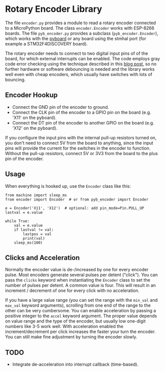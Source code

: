 Rotary Encoder Library
======================

The file `encoder.py` provides a module to read a rotary encoder connected
to a MicroPython board. The class `encoder.Encoder` works with ESP-8266 boards.
The file `pyb_encoder.py` provides a subclass (`pyb_encoder.Encoder`), which
works with the [pyboard] or any board using the stmhal port (for example a
STM32F4DISCOVERY board).

The rotary encoder needs to connect to two digital input pins of of the board,
for which external interrupts can be enabled. The code employs gray code error
checking using the technique described in this [blog post], so no further
hardware or software debouncing is needed and the library works well even with
cheap encoders, which usually have switches with lots of bouncing.


Encoder Hookup
--------------

* Connect the GND pin of the encoder to ground.
* Connect the CLK pin of the encoder to a GPIO pin on the board
  (e.g. 'X11' on the pyboard).
* Connect the DT pin of the encoder to another GPIO on the board
  (e.g. 'X12' on the pyboard).

If you configure the input pins with the internal pull-up resistors turned on,
you don't need to connect 5V from the board to anything, since the input pins
will provide the current for the switches in the encoder to function. Without
the pull-up resistors, connect 5V or 3V3 from the board to the plus pin of the
encoder.

Usage
-----

When everything is hooked up, use the `Encoder` class like this:

    from machine import sleep_ms
    from encoder import Encoder  # or from pyb_encoder import Encoder

    e = Encoder('X11', 'X12')  # optional: add pin_mode=Pin.PULL_UP
    lastval = e.value

    while True:
        val = e.value
        if lastval != val:
            lastpos = val
            print(val)
        sleep_ms(100)


Clicks and Acceleration
-----------------------

Normally the encoder value is de-/increased by one for every encoder pulse.
Most encoders generate several pulses per detent ("click"). You can pass the
`clicks` keyword when instantiating the `Encoder` class to set the number of
pulses per detent. A common value is four. This will result in an increment /
decrement of one for every click with no acceleration.

If you have a large value range (you can set the range with the `min_val` and
`max_val` keyword arguments), scrolling from one end of the range to the other
can be very cumbersome. You can enable acceleration by passing a positive
integer to the `accel` keyword argument. The proper value depends on value
range and the type of the encoder, but usually low one-digit numbers like 3-5
work well. With acceleration enabled the increment/decrement per click increases
the faster your turn the encoder. You can still make fine adjustment by turning
the encoder slowly.


TODO
----

* Integrate de-acceleration into interrupt callback (time-based).


[pyboard]: http://docs.micropython.org/en/latest/pyboard/quickref.html
[blog post]: https://www.circuitsathome.com/mcu/reading-rotary-encoder-on-arduino
